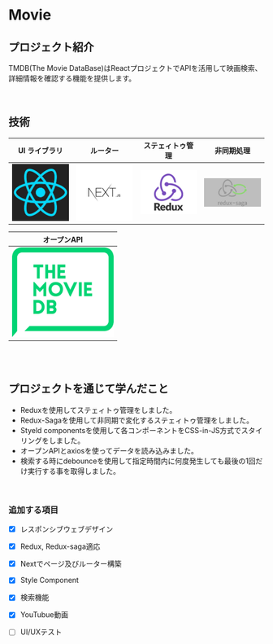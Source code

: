 # Movie

## プロジェクト紹介

TMDB(The Movie DataBase)はReactプロジェクトでAPIを活用して映画検索、詳細情報を確認する機能を提供します。

<br>


## 技術

|               UI ライブラリ                |                      ルーター                       |                  ステェィトゥ管理                  |                非同期処理                 |
| :----------------------------------------: | :-----------------------------------------------: | :----------------------------------------: | :---------------------------------------------: |
| <img src="images/react.png" width="200px"> | <img src="images/next.png" width="200px"> | <img src="images/redux.png" width="200px"> | <img src="images/redux saga.png" width="200px"> |


|                 オープンAPI                  |
| :---------------------------------------: |
| <img src="images/tmdb.png" width="200px"> |

<br>


<br>

## プロジェクトを通じて学んだこと

* Reduxを使用してステェィトゥ管理をしました。
* Redux-Sagaを使用して非同期で変化するステェィトゥ管理をしました。
* Styeld componentsを使用して各コンポーネントをCSS-in-JS方式でスタイリングをしました。
* オープンAPIとaxiosを使ってデータを読み込みました。
* 検索する時にdebounceを使用して指定時間内に何度発生しても最後の1回だけ実行する事を取得しました。

<br>

### 追加する項目
- [x]  レスポンシブウェブデザイン
- [x]  Redux, Redux-saga適応
- [x]  Nextでページ及びルーター構築
- [x]  Style Component
- [x]  検索機能
- [x] YouTubue動画 
- [ ]  UI/UXテスト


